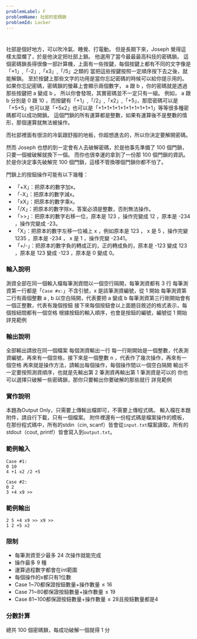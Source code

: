 ```yaml
---
problemLabel: F
problemName: 社部的密碼鎖
problemId: Locker
---
```


#

社部是個好地方，可以吹冷氣、睡覺、打電動。
但是長期下來，Joseph 覺得這樣太糜爛了，於是他決定把社部上鎖。
他選用了當今最最最高科技的密碼鎖。
這個密碼鎖長得很像一部計算機，上面有一些按鍵，每個按鍵上都有不同的文字像是「+1」,「-2」,「x3」,「/5」之類的
當把這些按鍵按照一定順序按下去之後，就能解鎖。
至於按鍵上那些文字的功用是當你忘記密碼的時候可以給你提示用的。
如果你忘記密碼，密碼鎖的螢幕上會顯示兩個數字， a 跟 b ，你的密碼就是透過那些按鍵把 a 變成 b 。
所以你會發現，其實密碼並不一定只有一組。
例如， a 跟 b 分別是 0 跟 10 ，而按鍵有「+1」,「/2」,「x2」,「+5」，那麼密碼可以是「+5+5」也可以是「+5x2」也可以是「+1+1+1+1+1+1+1+1+1+1」等等很多種密碼都可以成功開鎖。
這個門鎖的所有運算都是整數，如果有運算後不是整數的情形，那個運算就無法被操作。

而社部裡面有很涼的冷氣跟舒服的地板，你超想進去的，所以你決定要解開密碼。

然而 Joseph 也想的到一定會有人去破解密碼，於是他事先準備了 100 個門鎖，只要一個被破解就換下一個。
而你也很幸運的拿到了一份那 100 個門鎖的資訊。
於是你決定事先破解完 100 個門鎖，這樣不管換哪個門鎖你都不怕了。

門鎖上的按鈕操作可能有以下幾種：

 - 「+X」：把原本的數字加x。
 - 「-X」：把原本的數字減x。
 - 「xX」：把原本的數字乘x。
 - 「/X」：把原本的數字除x，答案必須是整數，否則無法操作。
 - 「>>」：把原本的數字右移一位，原本是 123 ，操作完變成 12 ，原本是 -234 ，操作完變成 -23。
 - 「X」：把原本的數字左移一位補上 x ，例如原本是 123 ， x 是 5 ，操作完變 1235 ，原本是 -234 ， x 是 1 ，操作完變 -2341。
 - 「+/-」：把原本的數字負的轉成正的，正的轉成負的，原本是 -123 變成 123 ，原本是 123 變成 -123 ，原本是 0 變成 0。

### 輸入說明
測資全部在同一個輸入檔每筆測資間以一個空行隔開，每筆測資都有 3 行
每筆測資第一行都是「`Case #x:`」不含引號，x 是該筆測資編號，從 1 開始
每筆測資第二行有兩個整數 a , b 以空白隔開，代表要把 a 變成 b
每筆測資第三行剛開始會有一個正整數，代表有幾個按鈕
接下來每個按鈕會以上面題目敘述的格式表示，每個按紐間都有一個空格
根據按鈕的輸入順序，也會是按鈕的編號，編號從 1 開始
詳見範例

### 輸出說明
全部輸出請放在同一個檔案
每個測資輸出一行
每一行剛開始是一個整數，代表測資編號，再來有一個空格，接下來是一個整數 n ，代表作了幾次操作，再來有一個空格
再來就是操作方法，請輸出每個操作，每個操作間以一個空白隔開
輸出不一定要按照測資順序，也就是先輸出第 2 筆測資再輸出第 1 筆測資是可以的
你也可以選擇只破解一些密碼鎖，那你只要輸出你要破解的那些就行
詳見範例

### 實作說明
本題為Output Only，只需要上傳輸出檔即可，不需要上傳程式碼。
輸入檔在本題附件，請自行下載，只有一個檔案。
附件裡還有一份程式碼是檔案操作的模板，在那份程式碼中，所有的stdin（cin, scanf）皆會從`input.txt`檔案讀取，所有的stdout（cout, printf）皆會寫入到`output.txt`。

### 範例輸入
```
Case #1:
0 10
4 +1 x2 /2 +5

Case #2:
0 2
3 +4 x9 >>
```
### 範例輸出
```
2 5 +4 x9 >> x9 >>
1 2 +5 x2
```
### 限制
* 每筆測資至少最多 24 次操作就能完成
* 操作最多 9 種
* 運算過程數字都會在int範圍
* 每個操作的x都只有1位數
* Case 1~70都保證按鈕數量+操作數量$\leq 16$
* Case 71~80都保證按鈕數量+操作數量$\leq 19$
* Case 81~100都保證按鈕數量+操作數量$\leq 28$且按鈕數量都是4

### 分數計算
總共 100 個密碼鎖，每成功破解一個就得 1 分
